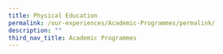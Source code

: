 ```yaml
---
title: Physical Education
permalink: /our-experiences/Academic-Programmes/permalink/
description: ""
third_nav_title: Academic Programmes
---
```

